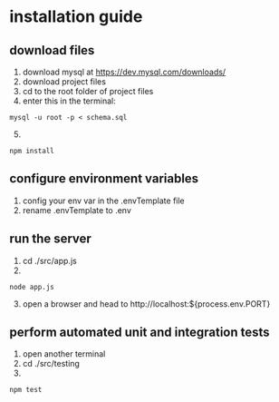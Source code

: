 
# installation guide
## download files
1. download mysql at https://dev.mysql.com/downloads/
2. download project files
3. cd to the root folder of project files
4. enter this in the terminal:
```
mysql -u root -p < schema.sql
```
5.
```
npm install
```

## configure environment variables        
1. config your env var in the .envTemplate file
2. rename .envTemplate to .env

## run the server        
1. cd ./src/app.js
2.
```
node app.js
```
3. open a browser and head to http://localhost:${process.env.PORT}

## perform automated unit and integration tests
1. open another terminal
2. cd ./src/testing
3.
```
npm test
```
